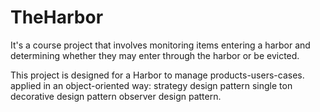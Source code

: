 # TheHarbor
It's a course project that involves monitoring items entering a harbor and determining whether they may enter through the harbor or be evicted.

This project is designed for a Harbor to manage products-users-cases.
applied in an object-oriented way:
strategy design pattern 
single ton
decorative design pattern
observer design pattern.


